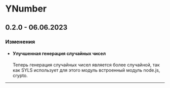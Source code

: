 # YNumber

## **0.2.0 - 06.06.2023**
### **Изменения**
- #### **Улучшенная генерация случайных чисел**
    Теперь генерация случайных чисел является более случайной, так как SYLS использует для этого модуль встроенный модуль node.js, crypto.
    
***